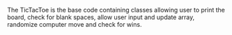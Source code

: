 The TicTacToe is the base code containing classes allowing user to print the board, check for blank spaces, allow user input and update array, randomize computer move and check for wins. 
